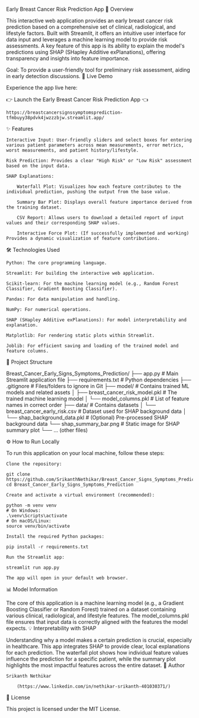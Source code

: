 Early Breast Cancer Risk Prediction App
🌟 Overview

This interactive web application provides an early breast cancer risk prediction based on a comprehensive set of clinical, radiological, and lifestyle factors. Built with Streamlit, it offers an intuitive user interface for data input and leverages a machine learning model to provide risk assessments. A key feature of this app is its ability to explain the model's predictions using SHAP (SHapley Additive exPlanations), offering transparency and insights into feature importance.

Goal: To provide a user-friendly tool for preliminary risk assessment, aiding in early detection discussions.
🚀 Live Demo

Experience the app live here:

👉 Launch the Early Breast Cancer Risk Prediction App 👈

    https://breastcancersignssymptomsprediction-tfmbuyy38pdvk4jwzzzbjw.streamlit.app/
    
✨ Features

    Interactive Input: User-friendly sliders and select boxes for entering various patient parameters across mean measurements, error metrics, worst measurements, and patient history/lifestyle.

    Risk Prediction: Provides a clear "High Risk" or "Low Risk" assessment based on the input data.

    SHAP Explanations:

        Waterfall Plot: Visualizes how each feature contributes to the individual prediction, pushing the output from the base value.

        Summary Bar Plot: Displays overall feature importance derived from the training dataset.

        CSV Report: Allows users to download a detailed report of input values and their corresponding SHAP values.

        Interactive Force Plot: (If successfully implemented and working) Provides a dynamic visualization of feature contributions.

🛠️ Technologies Used

    Python: The core programming language.

    Streamlit: For building the interactive web application.

    Scikit-learn: For the machine learning model (e.g., Random Forest Classifier, Gradient Boosting Classifier).

    Pandas: For data manipulation and handling.

    NumPy: For numerical operations.

    SHAP (SHapley Additive exPlanations): For model interpretability and explanation.

    Matplotlib: For rendering static plots within Streamlit.

    Joblib: For efficient saving and loading of the trained model and feature columns.

📁 Project Structure

Breast_Cancer_Early_Signs_Symptoms_Prediction/
├── app.py                     # Main Streamlit application file
├── requirements.txt           # Python dependencies
├── .gitignore                 # Files/folders to ignore in Git
├── model/                     # Contains trained ML models and related assets
│   ├── breast_cancer_risk_model.pkl # The trained machine learning model
│   └── model_columns.pkl      # List of feature names in correct order
├── data/                      # Contains datasets
│   └── breast_cancer_early_risk.csv # Dataset used for SHAP background data
│   └── shap_background_data.pkl # (Optional) Pre-processed SHAP background data
└── shap_summary_bar.png       # Static image for SHAP summary plot
└── ... (other files)

⚙️ How to Run Locally

To run this application on your local machine, follow these steps:

    Clone the repository:

    git clone https://github.com/SrikanthNethikar/Breast_Cancer_Signs_Symptoms_Prediction.git
    cd Breast_Cancer_Early_Signs_Symptoms_Prediction

    Create and activate a virtual environment (recommended):

    python -m venv venv
    # On Windows:
    .\venv\Scripts\activate
    # On macOS/Linux:
    source venv/bin/activate

    Install the required Python packages:

    pip install -r requirements.txt

    Run the Streamlit app:

    streamlit run app.py

    The app will open in your default web browser.

📊 Model Information

The core of this application is a machine learning model (e.g., a Gradient Boosting Classifier or Random Forest) trained on a dataset containing various clinical, radiological, and lifestyle features. The model_columns.pkl file ensures that input data is correctly aligned with the features the model expects.
💡 Interpretability with SHAP

Understanding why a model makes a certain prediction is crucial, especially in healthcare. This app integrates SHAP to provide clear, local explanations for each prediction. The waterfall plot shows how individual feature values influence the prediction for a specific patient, while the summary plot highlights the most impactful features across the entire dataset.
👤 Author

    Srikanth Nethikar

        (https://www.linkedin.com/in/nethikar-srikanth-401030371/)
📄 License

This project is licensed under the MIT License.

